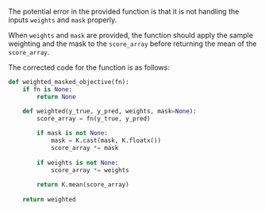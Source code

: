 The potential error in the provided function is that it is not handling the inputs `weights` and `mask` properly. 

When `weights` and `mask` are provided, the function should apply the sample weighting and the mask to the `score_array` before returning the mean of the `score_array`.

The corrected code for the function is as follows:

```python
def weighted_masked_objective(fn):
    if fn is None:
        return None

    def weighted(y_true, y_pred, weights, mask=None):
        score_array = fn(y_true, y_pred)
        
        if mask is not None:
            mask = K.cast(mask, K.floatx())
            score_array *= mask
        
        if weights is not None:
            score_array *= weights
        
        return K.mean(score_array)
    
    return weighted
```